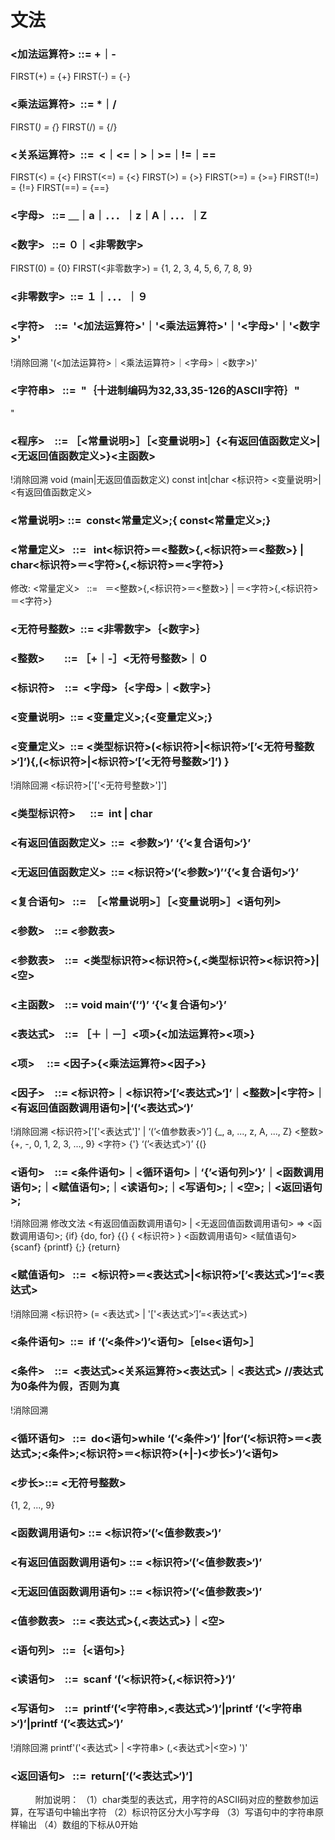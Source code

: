 # 文法
### <加法运算符> ::= +｜-
FIRST(+) = {+}
FIRST(-) = {-}

### <乘法运算符>  ::= *｜/
FIRST(*) = {*}
FIRST(/) = {/}

### <关系运算符>  ::=  <｜<=｜>｜>=｜!=｜==
FIRST(<) = {<}
FIRST(<=) = {<}
FIRST(>) = {>}
FIRST(>=) = {>=}
FIRST(!=) = {!=}
FIRST(==) = {==}

### <字母>   ::= ＿｜a｜．．．｜z｜A｜．．．｜Z

### <数字>   ::= ０｜<非零数字>
FIRST(0) = {0}
FIRST(<非零数字>) = {1, 2, 3, 4, 5, 6, 7, 8, 9}

### <非零数字>  ::= １｜．．．｜９

### <字符>    ::=  '<加法运算符>'｜'<乘法运算符>'｜'<字母>'｜'<数字>'
!消除回溯 '(<加法运算符>｜<乘法运算符>｜<字母>｜<数字>)'

### <字符串>   ::=  "｛十进制编码为32,33,35-126的ASCII字符｝"  
"
                            
### <程序>    ::= ［<常量说明>］［<变量说明>］{<有返回值函数定义>|<无返回值函数定义>}<主函数>
!消除回溯 void (main|无返回值函数定义)
const
int|char <标识符> <变量说明>|<有返回值函数定义>

### <常量说明> ::=  const<常量定义>;{ const<常量定义>;}

### <常量定义>   ::=   int<标识符>＝<整数>{,<标识符>＝<整数>} | char<标识符>＝<字符>{,<标识符>＝<字符>}

修改: <常量定义>   ::=   ＝<整数>{,<标识符>＝<整数>} | ＝<字符>{,<标识符>＝<字符>}

### <无符号整数>  ::= <非零数字>｛<数字>｝

### <整数>        ::= ［+｜-］<无符号整数>｜０

### <标识符>    ::=  <字母>｛<字母>｜<数字>｝

### <变量说明>  ::= <变量定义>;{<变量定义>;}

### <变量定义>  ::= <类型标识符>(<标识符>|<标识符>‘[’<无符号整数>‘]’){,(<标识符>|<标识符>‘[’<无符号整数>‘]’) }
!消除回溯 <标识符>['['<无符号整数>']']

### <类型标识符>      ::=  int | char

### <有返回值函数定义>  ::=  <参数>‘)’ ‘{’<复合语句>‘}’

### <无返回值函数定义>  ::= <标识符>‘(’<参数>‘)’‘{’<复合语句>‘}’

### <复合语句>   ::=  ［<常量说明>］［<变量说明>］<语句列>

### <参数>    ::= <参数表>

### <参数表>    ::=  <类型标识符><标识符>{,<类型标识符><标识符>}| <空>

### <主函数>    ::= void main‘(’‘)’ ‘{’<复合语句>‘}’

### <表达式>    ::= ［＋｜－］<项>{<加法运算符><项>}

### <项>     ::= <因子>{<乘法运算符><因子>}

### <因子>    ::= <标识符>｜<标识符>‘[’<表达式>‘]’｜<整数>|<字符>｜<有返回值函数调用语句>|‘(’<表达式>‘)’
!消除回溯
<标识符>['['<表达式']' | ‘(’<值参数表>‘)’]  {_, a, ..., z, A, ..., Z}
<整数> {+, -, 0, 1, 2, 3, ..., 9}
<字符> {'}
‘(’<表达式>‘)’ {(}



### <语句>    ::= <条件语句>｜<循环语句>｜‘{’<语句列>‘}’｜<函数调用语句>;｜<赋值语句>;｜<读语句>;｜<写语句>;｜<空>;｜<返回语句>;
!消除回溯 修改文法 <有返回值函数调用语句> | <无返回值函数调用语句> => <函数调用语句>;
{if}
{do, for}
{{}
{ <标识符> } <函数调用语句> <赋值语句>
{scanf}
{printf}
{;}
{return}

### <赋值语句>   ::=  <标识符>＝<表达式>|<标识符>‘[’<表达式>‘]’=<表达式>
!消除回溯
<标识符> (= <表达式> | '['<表达式>‘]’=<表达式>)

### <条件语句>  ::=  if ‘(’<条件>‘)’<语句>［else<语句>］

### <条件>    ::=  <表达式><关系运算符><表达式>｜<表达式> //表达式为0条件为假，否则为真
!消除回溯

### <循环语句>   ::=  do<语句>while ‘(’<条件>‘)’ |for‘(’<标识符>＝<表达式>;<条件>;<标识符>＝<标识符>(+|-)<步长>‘)’<语句>

### <步长>::= <无符号整数>  
{1, 2, ..., 9}

### <函数调用语句> ::= <标识符>‘(’<值参数表>‘)’

### <有返回值函数调用语句> ::= <标识符>‘(’<值参数表>‘)’

### <无返回值函数调用语句> ::= <标识符>‘(’<值参数表>‘)’

### <值参数表>   ::= <表达式>{,<表达式>}｜<空>

### <语句列>   ::=｛<语句>｝

### <读语句>    ::=  scanf ‘(’<标识符>{,<标识符>}‘)’

### <写语句>    ::=  printf‘(’<字符串>,<表达式>‘)’|printf ‘(’<字符串>‘)’|printf ‘(’<表达式>‘)’
!消除回溯
printf'('<表达式> | <字符串> (,<表达式>|<空>) ')'

### <返回语句>   ::=  return[‘(’<表达式>‘)’]
         
附加说明：
（1）char类型的表达式，用字符的ASCII码对应的整数参加运算，在写语句中输出字符
（2）标识符区分大小写字母
（3）写语句中的字符串原样输出
（4）数组的下标从0开始